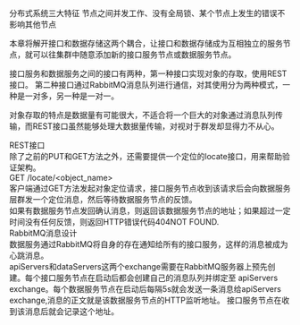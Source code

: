 分布式系统三大特征
节点之间并发工作、没有全局锁、某个节点上发生的错误不影响其他节点

本章将解开接口和数据存储这两个耦合，让接口和数据存储成为互相独立的服务节点，就可以往集群中随意添加新的接口服务节点或数据服务节点。

接口服务和数据服务之间的接口有两种，第一种接口实现对象的存取，使用REST接口。
第二种接口通过RabbitMQ消息队列进行通信，对其使用分为两种模式，一种是一对多，另一种是一对一。

对象存取的特点是数据量有可能很大，不适合将一个巨大的对象通过消息队列传输，而REST接口虽然能够处理大数据量传输，对视对于群发却显得力不从心。

REST接口\
除了之前的PUT和GET方法之外，还需要提供一个定位的locate接口，用来帮助验证架构。\
GET /locate/<object_name>\
客户端通过GET方法发起对象定位请求，接口服务节点收到该请求后会向数据服务层群发一个定位消息，然后等待数据服务节点的反馈。\
如果有数据服务节点发回确认消息，则返回该数据服务节点的地址；如果超过一定时间没有任何反馈，则返回HTTP错误代码404NOT FOUND.\
RabbitMQ消息设计\
数据服务通过RabbitMQ将自身的存在通知给所有的接口服务，这样的消息被成为心跳消息。\
apiServers和dataServers这两个exchange需要在RabbitMQ服务器上预先创建。每个接口服务节点在启动后都会创建自己的消息队列并绑定至
apiServers exchange。每个数据服务节点在启动后每隔5s就会发送一条消息给apiServers exchange,消息的正文就是该数据服务节点的HTTP监听地址。
接口服务节点在收到该消息后就会记录这个地址。


